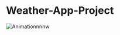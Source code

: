 # Weather-App-Project
![Animationnnnw](https://user-images.githubusercontent.com/109352349/193454630-0116221d-5b6b-49ed-b007-945a3485d07f.gif)
